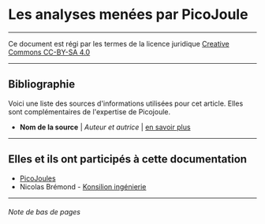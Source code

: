 # Les analyses menées par PicoJoule

---

Ce document est régi par les termes de la licence juridique [Creative Commons CC-BY-SA 4.0](https://creativecommons.org/licenses/by-sa/4.0/deed.fr) 

---























## **Bibliographie**

Voici une liste des sources d'informations utilisées pour cet article. Elles sont complémentaires de l'expertise de Picojoule.

* **Nom de la source** | *Auteur et autrice* | [en savoir plus]()


---

## **Elles et ils ont participés à cette documentation**

* [PicoJoules](https://picojoule.fr)
* Nicolas Brémond - [Konsilion ingénierie](https://konsilion.fr)

---

###### Note de bas de pages

[^1]: Retrouver [nos documentations](https://konsilion.fr)

<style>
  .md-content__button {
    display: none;
  }
</style>